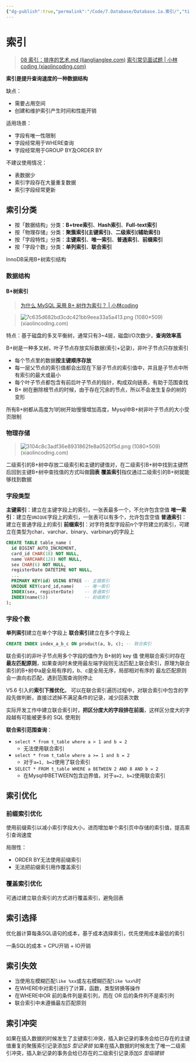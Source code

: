 ```yaml
---
{"dg-publish":true,"permalink":"/Code/7.Database/Database.1a.索引/","title":"索引","noteIcon":""}
---
```



# 索引

> [08 索引：排序的艺术.md (lianglianglee.com)](https://learn.lianglianglee.com/%E4%B8%93%E6%A0%8F/MySQL%E5%AE%9E%E6%88%98%E5%AE%9D%E5%85%B8/08%20%20%E7%B4%A2%E5%BC%95%EF%BC%9A%E6%8E%92%E5%BA%8F%E7%9A%84%E8%89%BA%E6%9C%AF.md)
> [索引常见面试题 | 小林coding (xiaolincoding.com)](https://xiaolincoding.com/mysql/index/index_interview.html)

**索引是提升查询速度的一种数据结构**

缺点：
- 需要占用空间
- 创建和维护索引产生时间和性能开销

适用场景：
- 字段有唯一性限制
- 字段经常用于WHERE查询
- 字段经常用于GROUP BY及ORDER BY

不建议使用情况：
- 表数据少
- 索引字段存在大量重复数据
- 索引字段经常更新

## 索引分类

- 按「数据结构」分类：**B+tree索引**、**Hash索引**、**Full-text索引**
- 按「物理存储」分类：**聚簇索引(主键索引)**、**二级索引(辅助索引)**
- 按「字段特性」分类：**主键索引**、**唯一索引**、**普通索引**、**前缀索引**
- 按「字段个数」分类：**单列索引**、**联合索引**

InnoDB采用B+树索引结构

### 数据结构

#### B+树索引

> [为什么 MySQL 采用 B+ 树作为索引？ | 小林coding ](https://xiaolincoding.com/mysql/index/why_index_chose_bpuls_tree.html#%E4%BB%80%E4%B9%88%E6%98%AF-b-%E6%A0%91)

> ![7c635d682bd3cdc421bb9eea33a5a413.png (1080×509) (xiaolincoding.com)](https://cdn.xiaolincoding.com//mysql/other/7c635d682bd3cdc421bb9eea33a5a413.png)

特点：基于磁盘的多叉平衡树，通常只有3~4层，磁盘I/O次数少，**查询效率高**

B+树是一种多叉树，叶子节点存放实际数据(索引+记录)，非叶子节点只存放索引
- 每个节点里的数据**按主键顺序存放**
- 每一层父节点的索引值都会出现在下层子节点的索引值中，并且是子节点中所有索引的最大或最小
- 每个叶子节点都包含有前后叶子节点的指针，构成双向链表，有助于范围查找
- B+ 树在删除根节点的时候，由于存在冗余的节点，所以不会发生复杂的树的变形

所有B+树都从高度为1的树开始慢慢增加高度，Mysql中B+树非叶子节点的大小受页限制

### 物理存储

>![3104c8c3adf36e8931862fe8a0520f5d.png (1080×509) (xiaolincoding.com)](https://cdn.xiaolincoding.com//mysql/other/3104c8c3adf36e8931862fe8a0520f5d.png)

二级索引的B+树中存放二级索引和主键的键值对，在二级索引B+树中找到主键然后回到主键B+树中查找值的方式叫做**回表**
**覆盖索引**指仅通过二级索引的B+树就能够找到数据

### 字段类型

**主键索引**：建立在主键字段上的索引，一张表最多一个，不允许包含空值
**唯一索引**：建立在`UNIQUE`字段上的索引，一张表可以有多个，允许包含空值
**普通索引**：建立在普通字段上的索引
**前缀索引**：对字符类型字段前n个字符建立的索引，可建立在类型为char、varchar、binary、varbinary的字段上

```sql
CREATE TABLE table_name (    
  id BIGINT AUTO_INCREMENT,
  card_id CHAR(18) NOT NULL,
  name VARCHAR(128) NOT NULL,
  sex CHAR(6) NOT NULL,
  registerDate DATETIME NOT NULL,
  ...
  PRIMARY KEY(id) USING BTREE -- 主键索引
  UNIQUE KEY(card_id,name)    -- 唯一索引
  INDEX(sex, registerDate)    -- 普通索引
  INDEX(name(5))              -- 前缀索引
);
```

### 字段个数

**单列索引**建立在单个字段上
**联合索引**建立在多个字段上

```sql
CREATE INDEX index_a_b_c ON product(a, b, c); -- 联合索引
```

联合索引的非叶子节点用多个字段的值作为 B+树的 key 值
使用联合索引时存在**最左匹配原则**，如果查询时未使用最左端字段则无法匹配上联合索引，原理为联合索引的B+树中a是全局有序的，b、c是全局无序，局部相对有序的
最左匹配原则会一直向右匹配，遇到范围查询则停止

V5.6 引入的**索引下推优化**， 可以在联合索引遍历过程中，对联合索引中包含的字段先做判断，直接过滤掉不满足条件的记录，减少回表次数

实际开发工作中建立联合索引时，**把区分度大的字段排在前面**，这样区分度大的字段越有可能被更多的 SQL 使用到

**联合索引范围查询**：
- `select * from t_table where a > 1 and b = 2`
  - 无法使用联合索引
- `select * from t_table where a >= 1 and b = 2`
  - 对于`a=1, b=2`使用了联合索引
- `SELECT * FROM t_table WHERE a BETWEEN 2 AND 8 AND b = 2`
  - 在Mysql中BETWEEN包含边界值，对于`a=2, b=2`使用联合索引

## 索引优化

### 前缀索引优化

使用前缀索引以减小索引字段大小，进而增加单个索引页中存储的索引值，提高索引查询速度

局限性：
- ORDER BY无法使用前缀索引
- 无法把前缀索引用作覆盖索引

### 覆盖索引优化

可通过建立联合索引的方式进行覆盖索引，避免回表

## 索引选择

优化器计算每条SQL语句的成本，基于成本选择索引，优先使用成本最低的索引

一条SQL的成本 = CPU开销 + IO开销

## 索引失效

- 当使用左模糊匹配`like %xx`或左右模糊匹配`like %xx%`时
- 在WHERE中对索引进行了计算，函数，类型转换等操作
- 在WHERE中OR 前的条件列是索引列，而在 OR 后的条件列不是索引列
- 联合索引中未遵循最左匹配原则

## 索引冲突

如果在插入数据的时候发生了主键索引冲突，插入新记录的事务会给已存在的主键值重复的聚簇索引记录添加*S 型记录锁*
如果在插入数据的时候发生了唯一二级索引冲突，插入新记录的事务会给已存在的二级索引记录添加*S 型临键锁*
